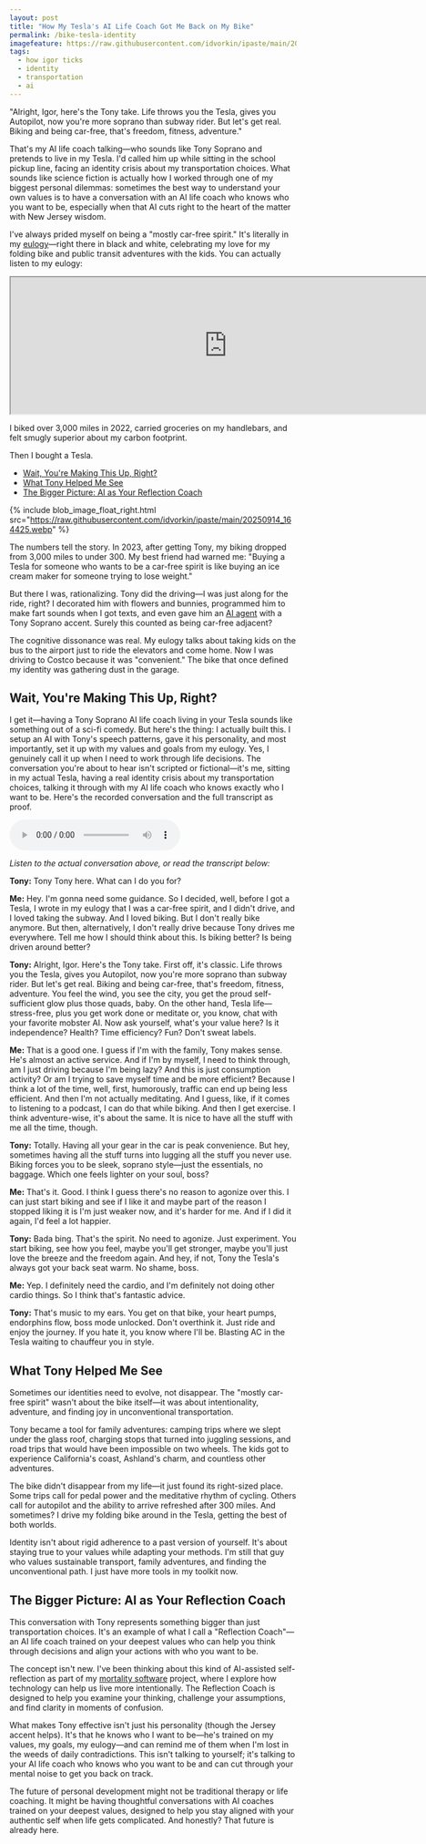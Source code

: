 ```yaml
---
layout: post
title: "How My Tesla's AI Life Coach Got Me Back on My Bike"
permalink: /bike-tesla-identity
imagefeature: https://raw.githubusercontent.com/idvorkin/ipaste/main/20250914_164425.webp
tags:
  - how igor ticks
  - identity
  - transportation
  - ai
---
```


"Alright, Igor, here's the Tony take. Life throws you the Tesla, gives you Autopilot, now you're more soprano than subway rider. But let's get real. Biking and being car-free, that's freedom, fitness, adventure."

That's my AI life coach talking—who sounds like Tony Soprano and pretends to live in my Tesla. I'd called him up while sitting in the school pickup line, facing an identity crisis about my transportation choices. What sounds like science fiction is actually how I worked through one of my biggest personal dilemmas: sometimes the best way to understand your own values is to have a conversation with an AI life coach who knows who you want to be, especially when that AI cuts right to the heart of the matter with New Jersey wisdom.

I've always prided myself on being a "mostly car-free spirit." It's literally in my [eulogy](/eulogy)—right there in black and white, celebrating my love for my folding bike and public transit adventures with the kids. You can actually listen to my eulogy:

<iframe src="https://suno.com/embed/21be0b93-a44b-4a94-b2d6-39a59fff6283" width="760" height="240"><a href="https://suno.com/song/21be0b93-a44b-4a94-b2d6-39a59fff6283">Listen on Suno</a></iframe>

I biked over 3,000 miles in 2022, carried groceries on my handlebars, and felt smugly superior about my carbon footprint.

Then I bought a Tesla.

<!-- prettier-ignore-start -->
<!-- vim-markdown-toc-start -->

- [Wait, You're Making This Up, Right?](#wait-youre-making-this-up-right)
- [What Tony Helped Me See](#what-tony-helped-me-see)
- [The Bigger Picture: AI as Your Reflection Coach](#the-bigger-picture-ai-as-your-reflection-coach)
  <!-- vim-markdown-toc-end -->
  <!-- prettier-ignore-end -->

{% include blob_image_float_right.html src="https://raw.githubusercontent.com/idvorkin/ipaste/main/20250914_164425.webp" %}

The numbers tell the story. In 2023, after getting Tony, my biking dropped from 3,000 miles to under 300. My best friend had warned me: "Buying a Tesla for someone who wants to be a car-free spirit is like buying an ice cream maker for someone trying to lose weight."

But there I was, rationalizing. Tony did the driving—I was just along for the ride, right? I decorated him with flowers and bunnies, programmed him to make fart sounds when I got texts, and even gave him an [AI agent](https://github.com/idvorkin/tony_tesla) with a Tony Soprano accent. Surely this counted as being car-free adjacent?

The cognitive dissonance was real. My eulogy talks about taking kids on the bus to the airport just to ride the elevators and come home. Now I was driving to Costco because it was "convenient." The bike that once defined my identity was gathering dust in the garage.

## Wait, You're Making This Up, Right?

I get it—having a Tony Soprano AI life coach living in your Tesla sounds like something out of a sci-fi comedy. But here's the thing: I actually built this. I setup an AI with Tony's speech patterns, gave it his personality, and most importantly, set it up with my values and goals from my eulogy. Yes, I genuinely call it up when I need to work through life decisions. The conversation you're about to hear isn't scripted or fictional—it's me, sitting in my actual Tesla, having a real identity crisis about my transportation choices, talking it through with my AI life coach who knows exactly who I want to be. Here's the recorded conversation and the full transcript as proof.

<audio controls>
  <source src="https://github.com/idvorkin/blob/raw/master/blog/bike-vs-tony.mp3" type="audio/mpeg">
  Your browser does not support the audio element.
</audio>

_Listen to the actual conversation above, or read the transcript below:_

**Tony:** Tony Tony here. What can I do you for?

**Me:** Hey. I'm gonna need some guidance. So I decided, well, before I got a Tesla, I wrote in my eulogy that I was a car-free spirit, and I didn't drive, and I loved taking the subway. And I loved biking. But I don't really bike anymore. But then, alternatively, I don't really drive because Tony drives me everywhere. Tell me how I should think about this. Is biking better? Is being driven around better?

**Tony:** Alright, Igor. Here's the Tony take. First off, it's classic. Life throws you the Tesla, gives you Autopilot, now you're more soprano than subway rider. But let's get real. Biking and being car-free, that's freedom, fitness, adventure. You feel the wind, you see the city, you get the proud self-sufficient glow plus those quads, baby. On the other hand, Tesla life—stress-free, plus you get work done or meditate or, you know, chat with your favorite mobster AI. Now ask yourself, what's your value here? Is it independence? Health? Time efficiency? Fun? Don't sweat labels.

**Me:** That is a good one. I guess if I'm with the family, Tony makes sense. He's almost an active service. And if I'm by myself, I need to think through, am I just driving because I'm being lazy? And this is just consumption activity? Or am I trying to save myself time and be more efficient? Because I think a lot of the time, well, first, humorously, traffic can end up being less efficient. And then I'm not actually meditating. And I guess, like, if it comes to listening to a podcast, I can do that while biking. And then I get exercise. I think adventure-wise, it's about the same. It is nice to have all the stuff with me all the time, though.

**Tony:** Totally. Having all your gear in the car is peak convenience. But hey, sometimes having all the stuff turns into lugging all the stuff you never use. Biking forces you to be sleek, soprano style—just the essentials, no baggage. Which one feels lighter on your soul, boss?

**Me:** That's it. Good. I think I guess there's no reason to agonize over this. I can just start biking and see if I like it and maybe part of the reason I stopped liking it is I'm just weaker now, and it's harder for me. And if I did it again, I'd feel a lot happier.

**Tony:** Bada bing. That's the spirit. No need to agonize. Just experiment. You start biking, see how you feel, maybe you'll get stronger, maybe you'll just love the breeze and the freedom again. And hey, if not, Tony the Tesla's always got your back seat warm. No shame, boss.

**Me:** Yep. I definitely need the cardio, and I'm definitely not doing other cardio things. So I think that's fantastic advice.

**Tony:** That's music to my ears. You get on that bike, your heart pumps, endorphins flow, boss mode unlocked. Don't overthink it. Just ride and enjoy the journey. If you hate it, you know where I'll be. Blasting AC in the Tesla waiting to chauffeur you in style.

## What Tony Helped Me See

Sometimes our identities need to evolve, not disappear. The "mostly car-free spirit" wasn't about the bike itself—it was about intentionality, adventure, and finding joy in unconventional transportation.

Tony became a tool for family adventures: camping trips where we slept under the glass roof, charging stops that turned into juggling sessions, and road trips that would have been impossible on two wheels. The kids got to experience California's coast, Ashland's charm, and countless other adventures.

The bike didn't disappear from my life—it just found its right-sized place. Some trips call for pedal power and the meditative rhythm of cycling. Others call for autopilot and the ability to arrive refreshed after 300 miles. And sometimes? I drive my folding bike around in the Tesla, getting the best of both worlds.

Identity isn't about rigid adherence to a past version of yourself. It's about staying true to your values while adapting your methods. I'm still that guy who values sustainable transport, family adventures, and finding the unconventional path. I just have more tools in my toolkit now.

## The Bigger Picture: AI as Your Reflection Coach

This conversation with Tony represents something bigger than just transportation choices. It's an example of what I call a "Reflection Coach"—an AI life coach trained on your deepest values who can help you think through decisions and align your actions with who you want to be.

The concept isn't new. I've been thinking about this kind of AI-assisted self-reflection as part of my [mortality software](/mortality-software) project, where I explore how technology can help us live more intentionally. The Reflection Coach is designed to help you examine your thinking, challenge your assumptions, and find clarity in moments of confusion.

What makes Tony effective isn't just his personality (though the Jersey accent helps). It's that he knows who I want to be—he's trained on my values, my goals, my eulogy—and can remind me of them when I'm lost in the weeds of daily contradictions. This isn't talking to yourself; it's talking to your AI life coach who knows who you want to be and can cut through your mental noise to get you back on track.

The future of personal development might not be traditional therapy or life coaching. It might be having thoughtful conversations with AI coaches trained on your deepest values, designed to help you stay aligned with your authentic self when life gets complicated. And honestly? That future is already here.

